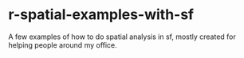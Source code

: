 # r-spatial-examples-with-sf
A few examples of how to do spatial analysis in sf, mostly created for helping people around my office.
